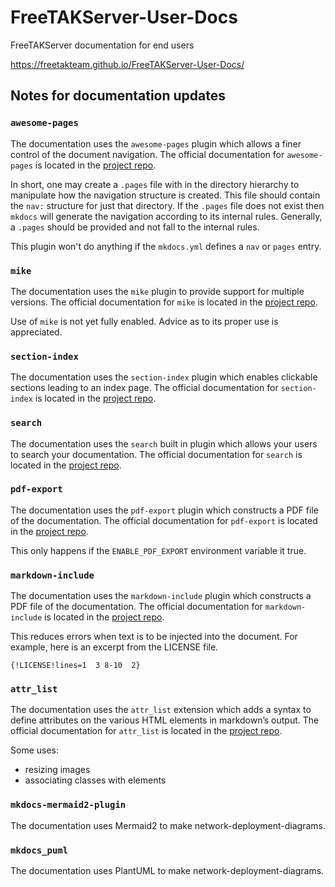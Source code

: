 # FreeTAKServer-User-Docs
FreeTAKServer documentation for end users

<https://freetakteam.github.io/FreeTAKServer-User-Docs/>

## Notes for documentation updates

### `awesome-pages`

The documentation uses the `awesome-pages` plugin which allows a
finer control of the document navigation. 
The official documentation for `awesome-pages` is located in the [project repo](https://github.com/lukasgeiter/mkdocs-awesome-pages-plugin).

In short, one may create a `.pages` file with in the directory hierarchy
to manipulate how the navigation structure is created. 
This file should contain the `nav:` structure for just that directory. 
If the `.pages` file does not exist 
then `mkdocs` will generate the navigation according to its internal rules.
Generally, a `.pages` should be provided and not fall to the internal rules.

This plugin won't do anything if the `mkdocs.yml` defines a `nav` or `pages` entry.

### `mike`
The documentation uses the `mike` plugin to provide support for multiple versions.
The official documentation for `mike` is located in the [project repo](https://github.com/jimporter/mike/).

Use of `mike` is not yet fully enabled.
Advice as to its proper use is appreciated.


### `section-index`
The documentation uses the `section-index` plugin which enables clickable sections leading to an index page. 
The official documentation for `section-index` is located in the [project repo](https://github.com/oprypin/mkdocs-section-index/).


### `search`
The documentation uses the `search` built in plugin which allows your users to search your documentation. 
The official documentation for `search` is located in the [project repo](https://squidfunk.github.io/mkdocs-material/plugins/search/#configuration).


### `pdf-export`
The documentation uses the `pdf-export` plugin which constructs a PDF file of the documentation. 
The official documentation for `pdf-export` is located in the [project repo](https://github.com/zhaoterryy/mkdocs-pdf-export-plugin).

This only happens if the `ENABLE_PDF_EXPORT` environment variable it true.


### `markdown-include`
The documentation uses the `markdown-include` plugin which constructs a PDF file of the documentation. 
The official documentation for `markdown-include` is located in the [project repo](https://github.com/cmacmackin/markdown-include).

This reduces errors when text is to be injected into the document.
For example, here is an excerpt from the LICENSE file.
```text
{!LICENSE!lines=1  3 8-10  2}
```


### `attr_list`
The documentation uses the `attr_list` extension which
adds a syntax to define attributes on the various HTML elements in markdown’s output. 
The official documentation for `attr_list` is located in the [project repo](https://python-markdown.github.io/extensions/attr_list/).

Some uses:

* resizing images
* associating classes with elements


### `mkdocs-mermaid2-plugin`
The documentation uses Mermaid2 to make network-deployment-diagrams.

### `mkdocs_puml`
The documentation uses PlantUML to make network-deployment-diagrams.

